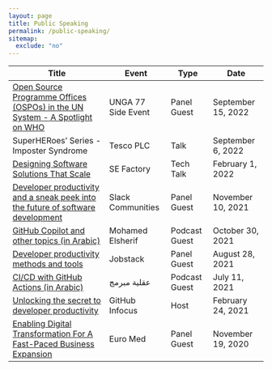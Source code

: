 ```yaml
---
layout: page
title: Public Speaking
permalink: /public-speaking/
sitemap:
  exclude: "no"
---
```


| Title                                                                                                                                                                                                                                  | Event             | Type          | Date              |
| -------------------------------------------------------------------------------------------------------------------------------------------------------------------------------------------------------------------------------------- | ----------------- | ------------- | ----------------- |
| [Open Source Programme Offices (OSPOs) in the UN System - A Spotlight on WHO](https://socialimpact.github.com/insights/social-impact-tech-social-good-unga77/)                                                                                                                                                                                                | UNGA 77 Side Event         | Panel Guest          | September 15, 2022 |
| SuperHERoes’ Series - Imposter Syndrome                                                                                                                                                                                                | Tesco PLC         | Talk          | September 6, 2022 |
| [Designing Software Solutions That Scale](https://youtu.be/5H8pY99yLTw)                                                                                                                                                                | SE Factory        | Tech Talk     | February 1, 2022  |
| [Developer productivity and a sneak peek into the future of software development](https://slackcommunity.com/events/details/slack-amsterdam-presents-developer-productivity-and-a-sneak-peek-into-the-future-of-software-development/) | Slack Communities | Panel Guest   | November 10, 2021 |
| [GitHub Copilot and other topics (in Arabic)](https://www.youtube.com/watch?v=MqLfkH9ehjQ)                                                                                                                                             | Mohamed Elsherif  | Podcast Guest | October 30, 2021  |
| [Developer productivity methods and tools](https://jobstack.talentsarena.net/)                                                                                                                                                         | Jobstack          | Panel Guest   | August 28, 2021   |
| [CI/CD with GitHub Actions (in Arabic)](https://www.youtube.com/watch?v=CYj3eoQu1FM)                                                                                                                                                   | عقلية مبرمج      | Podcast Guest | July 11, 2021    |
| [Unlocking the secret to developer productivity](https://infocus.github.com/sessions/unlocking-the-secret-to-developer-productivity/)                                                                                                  | GitHub Infocus    | Host          | February 24, 2021 |
| [Enabling Digital Transformation For A Fast-Paced Business Expansion](https://berytech.org/events/euro-med-scale-up-innovation-day/)                                                                                                   | Euro Med          | Panel Guest   | November 19, 2020 |
